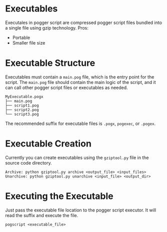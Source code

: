 # Executables
Executales in pogger script are compressed pogger script files bundled into a single file using gzip technology.
Pros:
- Portable
- Smaller file size

# Executable Structure
Executables must contain a `main.pog` file, which is the entry point for the script.
The `main.pog` file should contain the main logic of the script, and it can call other pogger script files or executables as needed.
```
MyExecutable.pogx
├── main.pog
├── script1.pog
├── script2.pog
└── script3.pog
```
The recommended suffix for executable files is `.pogx`, `pogexec`, or `.pogex`. 

# Executable Creation
Currently you can create executables using the `gziptool.py` file in the source code directory.
```
Archive: python gziptool.py archive <output_file> <input_files> 
Unarchive: python gziptool.py unarchive <input_file> <output_dir>
```
# Executing the Executable
Just pass the executable file location to the pogger script executor. It will read the suffix and execute the file.
```
pogscript <executable_file>
```